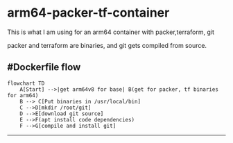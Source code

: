 # arm64-packer-tf-container
This is what I am using for an arm64 container with packer,terraform, git 

packer and terraform are binaries, and git gets compiled from source.



#Dockerfile flow
--------------------

```mermaid
flowchart TD
    A[Start] -->|get arm64v8 for base| B(get for packer, tf binaries for arm64)
    B --> C[Put binaries in /usr/local/bin]
    C -->D[mkdir /root/git]
    D -->E[download git source]
    E -->F(apt install code dependencies)
    F -->G[compile and install git]

```
    
---------------------

